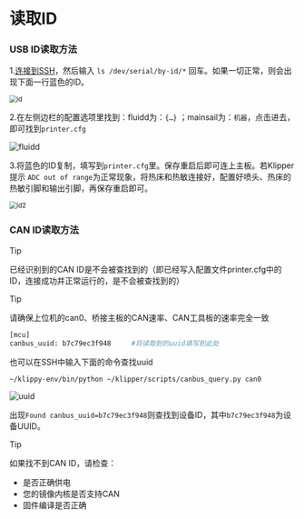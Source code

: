 # 读取ID

<!-- tabs:start -->

### **USB ID读取方法**

1.[连接到SSH](/board/fly_C8/ssh "点击即可跳转")，然后输入 ``ls /dev/serial/by-id/*`` 回车。如果一切正常，则会出现下面一行蓝色的ID。

<img src="../../images/boards/fly_super8/id.png" alt="id" style="zoom:80%;" />

2.在左侧边栏的配置选项里找到：fluidd为：``{…}`` ；mainsail为：``机器``，点击进去，即可找到``printer.cfg``

![fluidd](../../images/boards/fly_super8/fluidd.png)

3.将蓝色的ID复制，填写到``printer.cfg``里。保存重启后即可连上主板。若Klipper提示 ``ADC out of range``为正常现象，将热床和热敏连接好，配置好喷头、热床的热敏引脚和输出引脚，再保存重启即可。

<img src="../../images/boards/fly_super8/id2.png" alt="id2" style="zoom:80%;" />

### **CAN ID读取方法**

> [!TIP]
> 已经识别到的CAN ID是不会被查找到的（即已经写入配置文件printer.cfg中的ID，连接成功并正常运行的，是不会被查找到的）



> [!Tip]
>
> 请确保上位机的can0、桥接主板的CAN速率、CAN工具板的速率完全一致

```bash
[mcu]
canbus_uuid: b7c79ec3f948     #将读取到的uuid填写到此处
```

也可以在SSH中输入下面的命令查找uuid

```bash
~/klippy-env/bin/python ~/klipper/scripts/canbus_query.py can0
```

![uuid](../../images/boards/fly_sht36_42/uuid.png)

出现``Found canbus_uuid=b7c79ec3f948``则查找到设备ID，其中``b7c79ec3f948``为设备UUID。

> [!TIP]
> 如果找不到CAN ID，请检查：

* 是否正确供电
* 您的镜像内核是否支持CAN
* 固件编译是否正确

<!-- tabs:end -->
